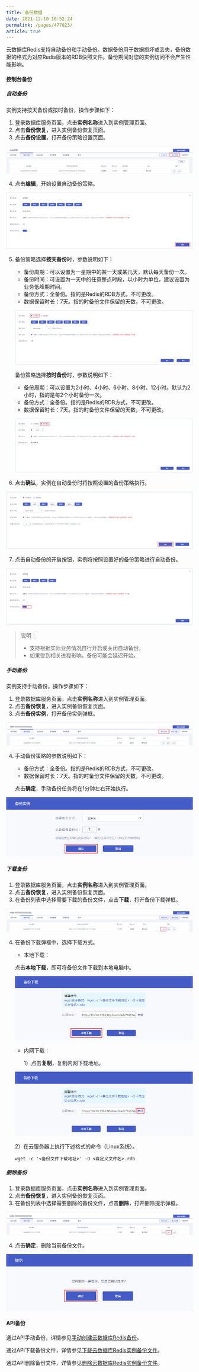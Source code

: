 ```yaml
---
title: 备份数据
date: 2021-12-10 16:52:24
permalink: /pages/477023/
article: true
---
```


云数据库Redis支持自动备份和手动备份。数据备份用于数据损坏或丢失，备份数据的格式为对应Redis版本的RDB快照文件。备份期间对您的实例访问不会产生性能影响。

#### 控制台备份

##### 自动备份

实例支持按天备份或按时备份，操作步骤如下：

1. 登录数据库服务页面，点击**实例名称**进入到实例管理页面。
2. 点击**备份恢复**，进入实例备份恢复页面。
3. 点击**备份设置**，打开备份策略设置页面。

![017](../../pics/017.png)

4. 点击**编辑**，开始设置自动备份策略。

![018](../../pics/018.png)

5. 备份策略选择**按天备份**时，参数说明如下：

   - 备份周期：可以设置为一星期中的某一天或某几天，默认每天备份一次。
   - 备份时间：可设置为一天中的任意整点时段，以小时为单位，建议设置为业务低峰期时间。
   - 备份方式：全备份。指的是Redis的RDB方式，不可更改。
   - 数据保留时长：7天。指的时备份文件保留的天数，不可更改。

   ![019](../../pics/019.png)

   备份策略选择**按时备份**时，参数说明如下：

   - 备份周期：可以设置为2小时、4小时、6小时、8小时、12小时。默认为2小时，指的是每2个小时备份一次。
   - 备份方式：全备份。指的是Redis的RDB方式，不可更改。
   - 数据保留时长：7天。指的时备份文件保留的天数，不可更改。

   ![020](../../pics/020.png)

6. 点击**确认**，实例在自动备份时将按照设置的备份策略执行。

![021](../../pics/021.png)

7. 点击自动备份的开启按钮，实例将按照设置好的备份策略进行自动备份。

![022](../../pics/022.png)

>说明：
>
>- 支持根据实际业务情况自行开启或关闭自动备份。
>- 如果受到相关进程影响，备份可能会延迟开始。

##### 手动备份

实例支持手动备份，操作步骤如下：

1. 登录数据库服务页面，点击**实例名称**进入到实例管理页面。
2. 点击**备份恢复**，进入实例备份恢复页面。
3. 点击**备份实例**，打开备份实例弹框。

![023](../../pics/023.png)

4. 手动备份策略的参数说明如下：

   - 备份方式：全备份。指的是Redis的RDB方式，不可更改。
   - 数据保留时长：7天。指的时备份文件保留的天数，不可更改。

   点击**确定**，手动备份任务将在1分钟左右开始执行。

![024](../../pics/024-16393652286971.png)

##### 下载备份

1. 登录数据库服务页面，点击**实例名称**进入到实例管理页面。
2. 点击**备份恢复**，进入实例备份恢复页面。
3. 在备份列表中选择需要下载的备份文件，点击**下载**，打开备份下载弹框。

![025](../../pics/025.png)

4. 在备份下载弹框中，选择下载方式。

   - 本地下载：

   点击**本地下载**，即可将备份文件下载到本地电脑中。

   ![026](../../pics/026.png)

   - 内网下载：

     1）点击**复制**，复制内网下载地址。

   ![027](../../pics/027.png)

     2）在云服务器上执行下述格式的命令（Linux系统）。

   ```
   wget -c '<备份文件下载地址>' -O <自定义文件名>.rdb
   ```

##### 删除备份

1. 登录数据库服务页面，点击**实例名称**进入到实例管理页面。
2. 点击**备份恢复**，进入实例备份恢复页面。
3. 在备份列表中选择需要删除的备份文件，点击**删除**，打开删除提示弹框。

![028](../../pics/028.png)

4. 点击**确定**，删除当前备份文件。

![029](../../pics/029.png)

#### API备份

通过API手动备份，详情参见[手动创建云数据库Redis备份](./../../06.API文档/03.备份相关接口/02.创建备份.md)。

通过API下载备份文件，详情参见[下载云数据库Redis实例备份文件](./../../06.API文档/03.备份相关接口/01.获取备份文件信息及备份文件下载地址.md)。

通过API删除备份文件，详情参见[删除云数据库Redis实例备份文件](./../../06.API文档/03.备份相关接口/03.删除备份文件.md)。

